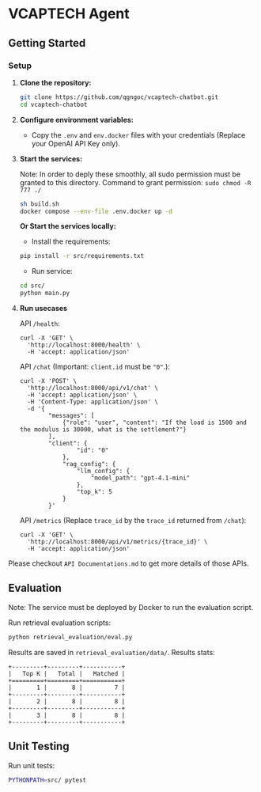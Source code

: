 # VCAPTECH Agent

## Getting Started

### Setup
1. **Clone the repository:**
   ```bash
   git clone https://github.com/qgngoc/vcaptech-chatbot.git
   cd vcaptech-chatbot
   ```

2. **Configure environment variables:**
   - Copy the `.env` and `env.docker` files with your credentials (Replace your OpenAI API Key only).

3. **Start the services:**
   
    Note: In order to deply these smoothly, all sudo permission must be granted to this directory. Command to grant permission: `sudo chmod -R 777 ./`

   ```bash
   sh build.sh
   docker compose --env-file .env.docker up -d
   ```
   **Or Start the services locally:**
   - Install the requirements:
   ```bash
   pip install -r src/requirements.txt
   ```
   - Run service:
   ```bash
   cd src/
   python main.py
   ```

5. **Run usecases**

   API `/health`:
   ```
   curl -X 'GET' \
     'http://localhost:8000/health' \
     -H 'accept: application/json'
   ```
   
   API `/chat` (Important: `client.id` must be `"0"`.):
   ```
   curl -X 'POST' \
     'http://localhost:8000/api/v1/chat' \
     -H 'accept: application/json' \
     -H 'Content-Type: application/json' \
     -d '{
           "messages": [
               {"role": "user", "content": "If the load is 1500 and the modulus is 30000, what is the settlement?"}
           ],
           "client": {
                   "id": "0"
               },
               "rag_config": {
                   "llm_config": {
                       "model_path": "gpt-4.1-mini"
                   },
                   "top_k": 5
               }
           }'
   ```
   
   API `/metrics` (Replace `trace_id` by the `trace_id` returned from `/chat`):
   ```
   curl -X 'GET' \
     'http://localhost:8000/api/v1/metrics/{trace_id}' \
     -H 'accept: application/json'
   ```

Please checkout `API Documentations.md` to get more details of those APIs.

## Evaluation
   Note: The service must be deployed by Docker to run the evaluation script.
   
   Run retrieval evaluation scripts:
   ```bash
   python retrieval_evaluation/eval.py
   ```
   Results are saved in `retrieval_evaluation/data/`.
   Results stats:
   ```
   +---------+---------+-----------+
   |   Top K |   Total |   Matched |
   +=========+=========+===========+
   |       1 |       8 |         7 |
   +---------+---------+-----------+
   |       2 |       8 |         8 |
   +---------+---------+-----------+
   |       3 |       8 |         8 |
   +---------+---------+-----------+
   ```

## Unit Testing
   Run unit tests:
   ```bash
   PYTHONPATH=src/ pytest
   ```
